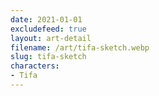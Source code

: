 ```yaml
---
date: 2021-01-01
excludefeed: true
layout: art-detail
filename: /art/tifa-sketch.webp
slug: tifa-sketch
characters:
- Tifa
---
```

